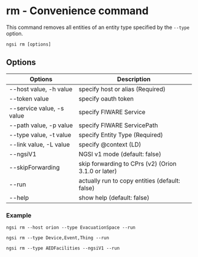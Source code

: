 # rm - Convenience command

This command removes all entities of an entity type specified by the `--type` option.

```console
ngsi rm [options]
```

## Options

| Options                   | Description                                         |
| ------------------------- | --------------------------------------------------- |
| --host value, -h value    | specify host or alias (Required)                    |
| --token value             | specify oauth token                                 |
| --service value, -s value | specify FIWARE Service                              |
| --path value, -p value    | specify FIWARE ServicePath                          |
| --type value, -t value    | specify Entity Type (Required)                      |
| --link value, -L value    | specify @context (LD)                               |
| --ngsiV1                  | NGSI v1 mode (default: false)                       |
| --skipForwarding          | skip forwarding to CPrs (v2) (Orion 3.1.0 or later) |
| --run                     | actually run to copy entities (default: false)      |
| --help                    | show help (default: false)                          |

### Example

```console
ngsi rm --host orion --type EvacuationSpace --run
```

```console
ngsi rm --type Device,Event,Thing --run 
```

```console
ngsi rm --type AEDFacilities --ngsiV1 --run 
```
